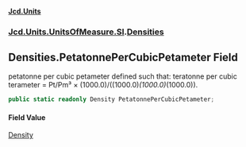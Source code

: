 #### [Jcd.Units](index.md 'index')
### [Jcd.Units.UnitsOfMeasure.SI](Jcd.Units.UnitsOfMeasure.SI.md 'Jcd.Units.UnitsOfMeasure.SI').[Densities](Densities.md 'Jcd.Units.UnitsOfMeasure.SI.Densities')

## Densities.PetatonnePerCubicPetameter Field

petatonne per cubic petameter defined such that: teratonne per cubic terameter = Pt/Pm³ ×
(1000.0)/((1000.0)*(1000.0)*(1000.0)).

```csharp
public static readonly Density PetatonnePerCubicPetameter;
```

#### Field Value
[Density](Density.md 'Jcd.Units.UnitTypes.Density')